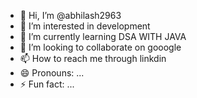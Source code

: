 - 👋 Hi, I’m @abhilash2963
- 👀 I’m interested in development
- 🌱 I’m currently learning DSA WITH JAVA
- 💞️ I’m looking to collaborate on gooogle
- 📫 How to reach me through linkdin
- 😄 Pronouns: ...
- ⚡ Fun fact: ...

<!---
abhilash2963/abhilash2963 is a ✨ special ✨ repository because its `README.md` (this file) appears on your GitHub profile.
You can click the Preview link to take a look at your changes.
--->
